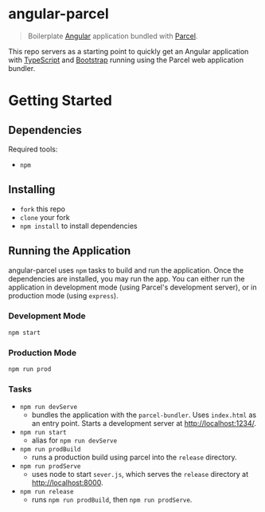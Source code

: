 # angular-parcel
> Boilerplate [Angular](https://angular.io/) application bundled with [Parcel](https://parceljs.org/).

This repo servers as a starting point to quickly get an Angular application with [TypeScript](https://www.typescriptlang.org/) and [Bootstrap](http://getbootstrap.com/) running using the Parcel web application bundler. 

# Getting Started

## Dependencies
Required tools:
 - `npm`
 
 ## Installing
 - `fork` this repo
 - `clone` your fork
 - `npm install` to install dependencies
 
 ## Running the Application
angular-parcel uses `npm` tasks to build and run the application. Once the dependencies are installed, you may run the app. You can either run the application in development mode (using Parcel's development server), or in production mode (using `express`).
 
 ### Development Mode
 `npm start`
 
 ### Production Mode
 `npm run prod`
 
 ### Tasks
 - `npm run devServe`
      - bundles the application with the `parcel-bundler`. Uses `index.html` as an entry point. Starts a development server at [http://localhost:1234/](http://localhost:1234/).
 - `npm run start`
      - alias for `npm run devServe`
 - `npm run prodBuild`
      - runs a production build using parcel into the `release` directory.
 - `npm run prodServe`
      - uses node to start `sever.js`, which serves the `release` directory at [http://localhost:8000](http://localhost:8000).
 - `npm run release`
      - runs `npm run prodBuild`, then `npm run prodServe`.
